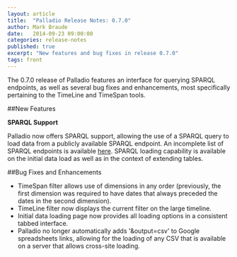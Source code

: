 ```yaml
---
layout: article
title:  "Palladio Release Notes: 0.7.0"
author: Mark Braude
date:   2014-09-23 09:00:00
categories: release-notes
published: true
excerpt: "New features and bug fixes in release 0.7.0"
tags: front
---
```


The 0.7.0 release of Palladio features an interface for querying SPARQL endpoints, as well as several bug fixes and enhancements, most specifically pertaining to the TimeLine and TimeSpan tools.

##New Features


**SPARQL Support**

Palladio now offers SPARQL support, allowing the use of a SPARQL query to load data from a publicly available SPARQL endpoint. An incomplete list of SPARQL endpoints is available [here](http://www.w3.org/wiki/SparqlEndpoints).
SPARQL loading capability is available on the initial data load as well as in the context of extending tables.


##Bug Fixes and Enhancements

* TimeSpan filter allows use of dimensions in any order (previously, the first dimension was required to have dates that always preceded the dates in the second dimension).
* TimeLine filter now displays the current filter on the large timeline.
* Initial data loading page now provides all loading options in a consistent tabbed interface.
* Palladio no longer automatically adds '&output=csv' to Google spreadsheets links, allowing for the loading of any CSV that is available on a server that allows cross-site loading.
